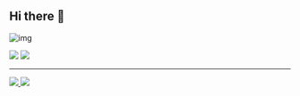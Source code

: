 ## Hi there 👋
  
![img](https://github.com/user-attachments/assets/3ec8b9f5-1056-46ef-86ed-212459205d46)


<div style="text-align: left;"> <img src="https://github-readme-stats.vercel.app/api?username=X1n9fU&show_icons=true&theme=radical"
 /> <img src="https://github-readme-stats.vercel.app/api/top-langs/?username=X1n9fU&layout=compact&bg_color=180,ffffff,00000000&title_color=3f56ca&text_color=3f56ca"
/> </div> 

---

<div style="text-align: left;"> 
  <a href=https://velog.io/@khhkmg0205/posts> <img src="https://img.shields.io/badge/Velog-20C997?style=for-the-badge&logo=Velog&logoColor=white&link=https://velog.io/@khhkmg0205/posts"> </a>
   <a href=mailto:minkyeong0244@gmail.com> <img src="https://img.shields.io/badge/Gmail-EA4335?style=for-the-badge&logo=Gmail&logoColor=white&link=mailto:minkyeong0244@gmail.com"> </a>
</div> 
